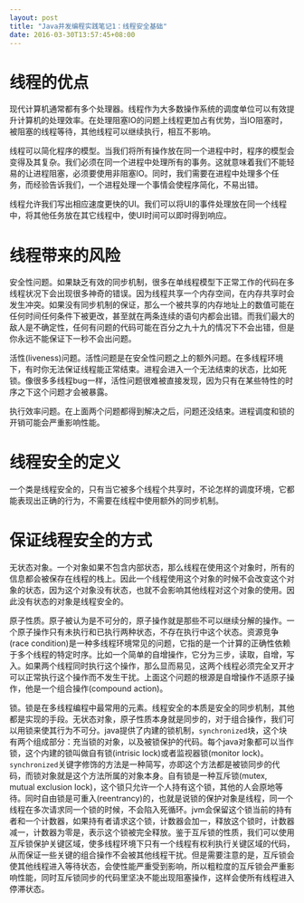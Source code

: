 ```yaml
---
layout: post
title: "Java并发编程实践笔记1：线程安全基础"
date: 2016-03-30T13:57:45+08:00
---
```


# 线程的优点
现代计算机通常都有多个处理器。线程作为大多数操作系统的调度单位可以有效提升计算机的处理效率。在处理阻塞IO的问题上线程更加占有优势，当IO阻塞时，被阻塞的线程等待，其他线程可以继续执行，相互不影响。

线程可以简化程序的模型。当我们将所有操作放在同一个进程中时，程序的模型会变得及其复杂。我们必须在同一个进程中处理所有的事务。这就意味着我们不能轻易的让进程阻塞，必须要使用非阻塞IO。同时，我们需要在进程中处理多个任务，而经验告诉我们，一个进程处理一个事情会使程序简化，不易出错。

线程允许我们写出相应速度更快的UI。我们可以将UI的事件处理放在同一个线程中，将其他任务放在其它线程中，使UI时间可以即时得到响应。


# 线程带来的风险
安全性问题。如果缺乏有效的同步机制，很多在单线程模型下正常工作的代码在多线程状况下会出现很多神奇的错误。因为线程共享一个内存空间，在内存共享时会发生冲突。如果没有同步机制的保证，那么一个被共享的内存地址上的数值可能在任何时间任何条件下被更改，甚至就在两条连续的语句内都会出错。而我们最大的敌人是不确定性，任何有问题的代码可能在百分之九十九的情况下不会出错，但是你永远不能保证下一秒不会出问题。

活性(liveness)问题。活性问题是在安全性问题之上的额外问题。在多线程环境下，有时你无法保证线程能正常结束。进程会进入一个无法结束的状态，比如死锁。像很多多线程bug一样，活性问题很难被直接发现，因为只有在某些特性的时序之下这个问题才会被暴露。

执行效率问题。在上面两个问题都得到解决之后，问题还没结束。进程调度和锁的开销可能会严重影响性能。

# 线程安全的定义

一个类是线程安全的，只有当它被多个线程个共享时，不论怎样的调度环境，它都能表现出正确的行为，不需要在线程中使用额外的同步机制。

# 保证线程安全的方式

无状态对象。一个对象如果不包含内部状态，那么线程在使用这个对象时，所有的信息都会被保存在线程的栈上。因此一个线程使用这个对象的时候不会改变这个对象的状态，因为这个对象没有状态，也就不会影响其他线程对这个对象的使用。因此没有状态的对象是线程安全的。

原子性质。原子被认为是不可分的，原子操作就是那些不可以继续分解的操作。一个原子操作只有未执行和已执行两种状态，不存在执行中这个状态。资源竞争(race condition)是一种多线程环境常见的问题，它指的是一个计算的正确性依赖于多个线程的特定时序。比如一个简单的自增操作，它分为三步，读取，自增，写入。如果两个线程同时执行这个操作，那么显而易见，这两个线程必须完全叉开才可以正常执行这个操作而不发生干扰。上面这个问题的根源是自增操作不适原子操作，他是一个组合操作(compound action)。

锁。锁是在多线程编程中最常用的元素。线程安全的本质是安全的同步机制，其他都是实现的手段。无状态对象，原子性质本身就是同步的，对于组合操作，我们可以用锁来使其行为不可分。java提供了内建的锁机制，`synchronized`块，这个块有两个组成部分：充当锁的对象，以及被锁保护的代码。每个java对象都可以当作锁，这个内建的锁叫做自有锁(intrisic lock)或者监视器锁(monitor lock)。`synchronized`关键字修饰的方法是一种简写，亦即这个方法都是被锁同步的代码，而锁对象就是这个方法所属的对象本身。自有锁是一种互斥锁(mutex, mutual exclusion lock)，这个锁只允许一个人持有这个锁，其他的人会原地等待。同时自由锁是可重入(reentrancy)的，也就是说锁的保护对象是线程，同一个线程在多次请求同一个锁的时候，不会陷入死循环。jvm会保留这个锁当前的持有者和一个计数器，如果持有者请求这个锁，计数器会加一，释放这个锁时，计数器减一，计数器为零是，表示这个锁被完全释放。鉴于互斥锁的性质，我们可以使用互斥锁保护关键区域，使多线程环境下只有一个线程有权利执行关键区域的代码，从而保证一些关键的组合操作不会被其他线程干扰。但是需要注意的是，互斥锁会使其他线程进入等待状态，会使性能严重受到影响，所以粗粒度的互斥锁会严重影响性能，同时互斥锁同步的代码里坚决不能出现阻塞操作，这样会使所有线程进入停滞状态。

